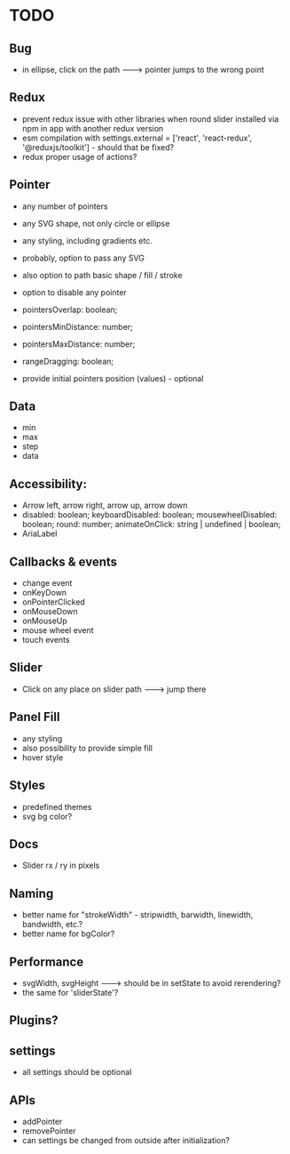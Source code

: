 # TODO


## Bug
- in ellipse, click on the path ---> pointer jumps to the wrong point

## Redux
- prevent redux issue with other libraries when round slider installed via npm in app with another redux version
- esm compilation with settings.external = ['react', 'react-redux', '@reduxjs/toolkit'] - should that be fixed?
- redux proper usage of actions?

## Pointer
- any number of pointers
- any SVG shape, not only circle or ellipse
- any styling, including gradients etc.
- probably, option to pass any SVG
- also option to path basic shape / fill / stroke
- option to disable any pointer
- pointersOverlap: boolean;
- pointersMinDistance: number;
- pointersMaxDistance: number;
- rangeDragging: boolean;

- provide initial pointers position (values) - optional

## Data
- min
- max
- step
- data

## Accessibility:
- Arrow left, arrow right, arrow up, arrow down
- disabled: boolean;
  keyboardDisabled: boolean;
  mousewheelDisabled: boolean;
  round: number;
  animateOnClick: string | undefined | boolean;
- AriaLabel

## Callbacks & events
- change event
- onKeyDown
- onPointerClicked
- onMouseDown
- onMouseUp
- mouse wheel event
- touch events

## Slider
- Click on any place on slider path ---> jump there

## Panel Fill
- any styling
- also possibility to provide simple fill
- hover style

## Styles
- predefined themes
- svg bg color?

## Docs
- Slider rx / ry in pixels

## Naming
- better name for "strokeWidth" - stripwidth, barwidth, linewidth, bandwidth, etc.?
- better name for bgColor?

## Performance
- svgWidth, svgHeight ---> should be in setState to avoid rerendering?
- the same for 'sliderState'?

## Plugins?

## settings
- all settings should be optional

## APIs
- addPointer
- removePointer
- can settings be changed from outside after initialization?